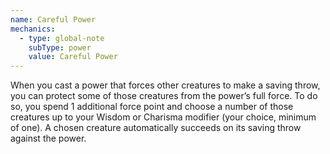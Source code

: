 ```yaml
---
name: Careful Power
mechanics:
  - type: global-note
    subType: power
    value: Careful Power
---
```

When you cast a power that forces other creatures to make a saving throw, you can protect some of those creatures
from the power’s full force. To do so, you spend 1 additional force point and choose a number of those
creatures up to your Wisdom or Charisma modifier (your choice, minimum of one). A chosen creature automatically succeeds
on its saving throw against the power.
